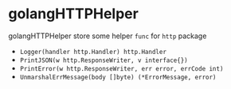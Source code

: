 # golangHTTPHelper

golangHTTPHelper store some helper `func` for `http` package

- `Logger(handler http.Handler) http.Handler `
- `PrintJSON(w http.ResponseWriter, v interface{}) `
- `PrintError(w http.ResponseWriter, err error, errCode int) `
- `UnmarshalErrMessage(body []byte) (*ErrorMessage, error)`
